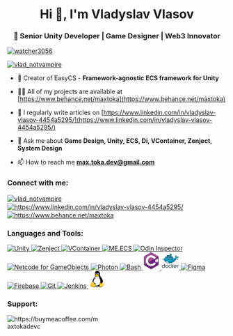 <h1 align="center">Hi 👋, I'm Vladyslav Vlasov</h1>
<h3 align="center">🚀 Senior Unity Developer | Game Designer | Web3 Innovator</h3>

<p align="left"> <a href="https://github.com/ryo-ma/github-profile-trophy"><img src="https://github-profile-trophy.vercel.app/?username=watcher3056" alt="watcher3056" /></a> </p>

<p align="left"> <a href="https://twitter.com/vlad_notvampire" target="blank"><img src="https://img.shields.io/twitter/follow/vlad_notvampire?logo=twitter&style=for-the-badge" alt="vlad_notvampire" /></a> </p>

- 🔭 Creator of EasyCS - **Framework-agnostic ECS framework for Unity**

- 👨‍💻 All of my projects are available at [https://www.behance.net/maxtoka](https://www.behance.net/maxtoka)

- 📝 I regularly write articles on [https://www.linkedin.com/in/vladyslav-vlasov-4454a5295/](https://www.linkedin.com/in/vladyslav-vlasov-4454a5295/)

- 💬 Ask me about **Game Design, Unity, ECS, Di, VContainer, Zenject, System Design**

- 📫 How to reach me **max.toka.dev@gmail.com**

<h3 align="left">Connect with me:</h3>
<p align="left">
<a href="https://twitter.com/vlad_notvampire" target="blank"><img align="center" src="https://raw.githubusercontent.com/rahuldkjain/github-profile-readme-generator/master/src/images/icons/Social/twitter.svg" alt="vlad_notvampire" height="30" width="40" /></a>
<a href="https://linkedin.com/in/https://www.linkedin.com/in/vladyslav-vlasov-4454a5295/" target="blank"><img align="center" src="https://raw.githubusercontent.com/rahuldkjain/github-profile-readme-generator/master/src/images/icons/Social/linked-in-alt.svg" alt="https://www.linkedin.com/in/vladyslav-vlasov-4454a5295/" height="30" width="40" /></a>
<a href="https://www.behance.net/https://www.behance.net/maxtoka" target="blank"><img align="center" src="https://raw.githubusercontent.com/rahuldkjain/github-profile-readme-generator/master/src/images/icons/Social/behance.svg" alt="https://www.behance.net/maxtoka" height="30" width="40" /></a>
</p>
<h3 align="left">Languages and Tools:</h3>
<p align="left">

  <!-- Unity & Unity-related tools -->
  <a href="https://unity.com/" target="_blank" rel="noreferrer">
    <img src="https://www.vectorlogo.zone/logos/unity3d/unity3d-icon.svg" alt="Unity" width="40" height="40"/>
  </a>
  <a href="https://github.com/modesttree/Zenject" target="_blank" rel="noreferrer">
    <img src="https://pbs.twimg.com/profile_images/1379491996763574272/kJBWq3T4_400x400.jpg" alt="Zenject" width="40" height="40"/>
  </a>
  <a href="https://github.com/hadashiA/VContainer" target="_blank" rel="noreferrer">
    <img src="https://www.google.com/s2/favicons?sz=128&domain_url=https%3A%2F%2Fvcontainer.hadashikick.jp%2F" alt="VContainer" width="40" height="40"/>
  </a>
  <a href="https://github.com/chromealex/ecs" target="_blank" rel="noreferrer">
    <img src="https://repository-images.githubusercontent.com/231451957/361608f5-f9e9-4ab9-990e-c8f7f4a86142" alt="ME.ECS" width="40" height="40"/>
  </a>
  <a href="https://odininspector.com/" target="_blank" rel="noreferrer">
    <img src="https://i0.wp.com/game.courses/wp-content/uploads/2022/09/OdinInspector-e1664207989610.png" alt="Odin Inspector" width="40" height="40"/>
  </a>
  <a href="https://docs-multiplayer.unity3d.com/" target="_blank" rel="noreferrer">
    <img src="https://framerusercontent.com/images/dFVPrjjyg6CkgT9Oi598xUcRUeA.svg" alt="Netcode for GameObjects" width="40" height="40"/>
  </a>
  <a href="https://www.photonengine.com/en-US/Photon" target="_blank" rel="noreferrer">
    <img src="https://encrypted-tbn0.gstatic.com/images?q=tbn:ANd9GcRQJX2juHX3401yHsgAWc_vhUn9eOGlyl8D6xjxqtnYKtPoDTQjK9wGJoUUfoR5zsVTfg&usqp=CAU" alt="Photon" width="40" height="40"/>
  </a>

  <!-- General Tools and Languages -->
  <a href="https://www.gnu.org/software/bash/" target="_blank" rel="noreferrer">
    <img src="https://www.vectorlogo.zone/logos/gnu_bash/gnu_bash-icon.svg" alt="Bash" width="40" height="40"/>
  </a>
  <a href="https://www.w3schools.com/cs/" target="_blank" rel="noreferrer">
    <img src="https://raw.githubusercontent.com/devicons/devicon/master/icons/csharp/csharp-original.svg" alt="C#" width="40" height="40"/>
  </a>
  <a href="https://www.docker.com/" target="_blank" rel="noreferrer">
    <img src="https://raw.githubusercontent.com/devicons/devicon/master/icons/docker/docker-original-wordmark.svg" alt="Docker" width="40" height="40"/>
  </a>
  <a href="https://www.figma.com/" target="_blank" rel="noreferrer">
    <img src="https://www.vectorlogo.zone/logos/figma/figma-icon.svg" alt="Figma" width="40" height="40"/>
  </a>
  <a href="https://firebase.google.com/" target="_blank" rel="noreferrer">
    <img src="https://www.vectorlogo.zone/logos/firebase/firebase-icon.svg" alt="Firebase" width="40" height="40"/>
  </a>
  <a href="https://git-scm.com/" target="_blank" rel="noreferrer">
    <img src="https://www.vectorlogo.zone/logos/git-scm/git-scm-icon.svg" alt="Git" width="40" height="40"/>
  </a>
  <a href="https://www.jenkins.io" target="_blank" rel="noreferrer">
    <img src="https://www.vectorlogo.zone/logos/jenkins/jenkins-icon.svg" alt="Jenkins" width="40" height="40"/>
  </a>
  <a href="https://www.linux.org/" target="_blank" rel="noreferrer">
    <img src="https://raw.githubusercontent.com/devicons/devicon/master/icons/linux/linux-original.svg" alt="Linux" width="40" height="40"/>
  </a>

</p>



<h3 align="left">Support:</h3>
<p><a href="https://www.buymeacoffee.com/maxtokadevc"> <img align="left" src="https://cdn.buymeacoffee.com/buttons/v2/default-yellow.png" height="50" width="210" alt="https://buymeacoffee.com/maxtokadevc" /></a></p><br><br>


